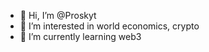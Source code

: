 - 👋 Hi, I’m @Proskyt
- 👀 I’m interested in world economics, crypto
- 🌱 I’m currently learning web3
  

<!---
Proskyt/Proskyt is a ✨ special ✨ repository because its `README.md` (this file) appears on your GitHub profile.
You can click the Preview link to take a look at your changes.
--->
